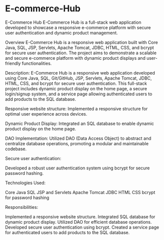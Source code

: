 # E-commerce-Hub


E-Commerce Hub
E-Commerce Hub is a full-stack web application developed to showcase a responsive e-commerce platform with secure user authentication and dynamic product management.

Overview
E-Commerce Hub is a responsive web application built with Core Java, SQL, JSP, Servlets, Apache Tomcat, JDBC, HTML, CSS, and bcrypt for secure user authentication. The project aims to demonstrate a scalable and secure e-commerce platform with dynamic product displays and user-friendly functionalities.

Description:
E-Commerce Hub is a responsive web application developed using Core Java, SQL, Git/GitHub, JSP, Servlets, Apache Tomcat, JDBC, HTML, CSS, and bcrypt for secure user authentication. This full-stack project includes dynamic product display on the home page, a secure login/signup system, and a service page allowing authenticated users to add products to the SQL database.


Responsive website structure:
Implemented a responsive structure for optimal user experience across devices.

Dynamic Product Display:
Integrated an SQL database to enable dynamic product display on the home page.

DAO Implementation:
Utilized DAO (Data Access Object) to abstract and centralize database operations, promoting a modular and maintainable codebase.

Secure user authentication:

Developed a robust user authentication system using bcrypt for secure password hashing.


Technologies Used:

Core Java
SQL
JSP and Servlets
Apache Tomcat
JDBC
HTML
CSS
bcrypt for password hashing

Responsibilities:

Implemented a responsive website structure.
Integrated SQL database for dynamic product display.
Utilized DAO for efficient database operations.
Developed secure user authentication using bcrypt.
Created a service page for authenticated users to add products to the SQL database.
